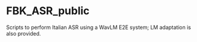 # FBK_ASR_public
Scripts to perform Italian ASR using a WavLM E2E system; LM adaptation is also provided. 
